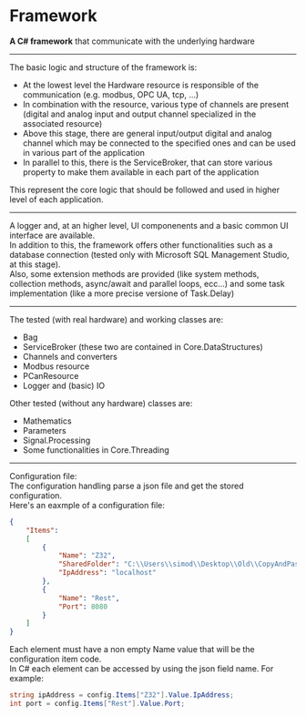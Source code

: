 # Framework
 **A C# framework** that communicate with the underlying hardware
 ________________________________________________________________
 
 The basic logic and structure of the framework is:
 - At the lowest level the Hardware resource is responsible of the communication (e.g. modbus, OPC UA, tcp, ...)
 - In combination with the resource, various type of channels are present (digital and analog input and output channel specialized in the associated resource)
 - Above this stage, there are general input/output digital and analog channel which may be connected to the specified ones and can be used in various part of the application
 - In parallel to this, there is the ServiceBroker, that can store various property to make them available in each part of the application

This represent the core logic that should be followed and used in higher level of each application.
 
 _________________________________________________________________

 A logger and, at an higher level, UI componenents and a basic common UI interface are available. <br/>
 In addition to this, the framework offers other functionalities such as a database connection (tested only with Microsoft SQL Management Studio, at this stage). <br/>
 Also, some extension methods are provided (like system methods, collection methods, async/await and parallel loops, ecc...) and some task implementation (like a more precise versione of Task.Delay)

__________________________________________________________________

The tested (with real hardware) and working classes are:
- Bag
- ServiceBroker (these two are contained in Core.DataStructures)
- Channels and converters
- Modbus resource
- PCanResource
- Logger and (basic) IO

Other tested (without any hardware) classes are:
- Mathematics
- Parameters
- Signal.Processing
- Some functionalities in Core.Threading

__________________________________________________________________
Configuration file: <br/>
The configuration handling parse a json file and get the stored configuration. <br/>
Here's an eaxmple of a configuration file:
```json
{
    "Items":
    [
        {
            "Name": "Z32",
            "SharedFolder": "C:\\Users\\simod\\Desktop\\Old\\CopyAndPasteTest",
            "IpAddress": "localhost"
        },
        {
            "Name": "Rest",
            "Port": 8080
        }
    ]
}
```
Each element must have a non empty Name value that will be the configuration item code. <br/>
In C# each element can be accessed by using the json field name. For example:
```cs
string ipAddress = config.Items["Z32"].Value.IpAddress;
int port = config.Items["Rest"].Value.Port;
```